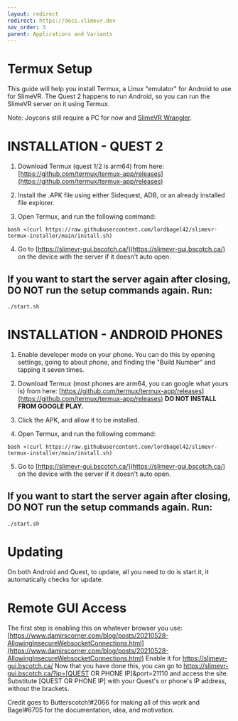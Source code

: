```yaml
---
layout: redirect
redirect: https://docs.slimevr.dev
nav_order: 3
parent: Applications and Variants
---
```


# Termux Setup

This guide will help you install Termux, a Linux "emulator" for Android to use for SlimeVR. The Quest 2 happens to run Android, so you can run the SlimeVR server on it using Termux.

Note: Joycons still require a PC for now and [SlimeVR Wrangler](https://github.com/carl-anders/slimevr-wrangler).

# INSTALLATION - QUEST 2

1. Download Termux (quest 1/2 is arm64) from here: [https://github.com/termux/termux-app/releases](https://github.com/termux/termux-app/releases)

2. Install the .APK file using either Sidequest, ADB, or an already installed file explorer.

3. Open Termux, and run the following command:

```
bash <(curl https://raw.githubusercontent.com/lordbagel42/slimevr-termux-installer/main/install.sh)
```

4. Go to [https://slimevr-gui.bscotch.ca/](https://slimevr-gui.bscotch.ca/) on the device with the server if it doesn't auto open.

## If you want to start the server again after closing, DO NOT run the setup commands again. Run:

```
./start.sh
```

# INSTALLATION - ANDROID PHONES

1. Enable developer mode on your phone. You can do this by opening settings, going to about phone, and finding the "Build Number" and tapping it seven times.

2. Download Termux (most phones are arm64, you can google what yours is) from here: [https://github.com/termux/termux-app/releases](https://github.com/termux/termux-app/releases)
   **DO NOT INSTALL FROM GOOGLE PLAY.**

3. Click the APK, and allow it to be installed.

4. Open Termux, and run the following command:

```
bash <(curl https://raw.githubusercontent.com/lordbagel42/slimevr-termux-installer/main/install.sh)
```

5. Go to [https://slimevr-gui.bscotch.ca/](https://slimevr-gui.bscotch.ca/) on the device with the server if it doesn't auto open.

## If you want to start the server again after closing, DO NOT run the setup commands again. Run:

```
./start.sh
```

# Updating

On both Android and Quest, to update, all you need to do is start it, it automatically checks for update.

# Remote GUI Access

The first step is enabling this on whatever browser you use: [https://www.damirscorner.com/blog/posts/20210528-AllowingInsecureWebsocketConnections.html](https://www.damirscorner.com/blog/posts/20210528-AllowingInsecureWebsocketConnections.html)
Enable it for https://slimevr-gui.bscotch.ca/
Now that you have done this, you can go to https://slimevr-gui.bscotch.ca/?ip=[QUEST OR PHONE IP]&port=21110 and access the site. Substitute [QUEST OR PHONE IP] with your Quest's or phone's IP address, without the brackets.

Credit goes to Butterscotch!#2066 for making all of this work and Bagel#6705 for the documentation, idea, and motivation.
